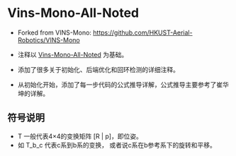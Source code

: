 # Vins-Mono-All-Noted


- Forked from VINS-Mono: https://github.com/HKUST-Aerial-Robotics/VINS-Mono  

- 注释以 [Vins-Mono-All-Noted](https://github.com/ManiiXu/VINS-Mono-Learning) 为基础。

- 添加了很多关于初始化、后端优化和回环检测的详细注释。

- 从初始化开始，添加了每一步代码的公式推导详解，公式推导主要参考了崔华坤的详解。

## 符号说明

- T 一般代表4×4的变换矩阵 [R | p]，即位姿。
- 如 T_b_c 代表c系到b系的变换， 或者说c系在b参考系下的旋转和平移。